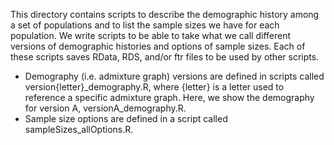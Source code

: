 This directory contains scripts to describe the demographic history among a set of populations and to list the sample sizes we have for each population. We write scripts to be able to take what we call different versions of demographic histories and options of sample sizes. Each of these scripts saves RData, RDS, and/or ftr files to be used by other scripts.
 
+ Demography (i.e. admixture graph) versions are defined in scripts called version{letter}_demography.R, where {letter} is a letter used to reference a specific admixture graph. Here, we show the demography for version A, versionA_demography.R.
+ Sample size options are defined in a script called sampleSizes_allOptions.R.
